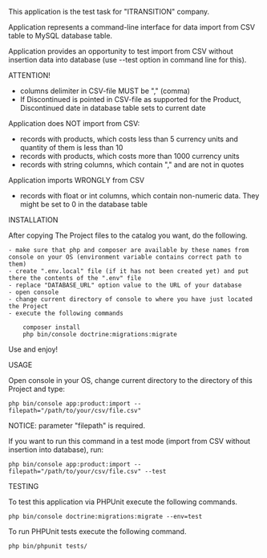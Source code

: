 This application is the test task for "ITRANSITION" company.

Application represents a command-line interface for data import from CSV table to MySQL database table.

Application provides an opportunity to test import from CSV without insertion data into database
(use --test option in command line for this).

ATTENTION!

- columns delimiter in CSV-file MUST be "," (comma)
- If Discontinued is pointed in CSV-file as supported for the Product, Discontinued date in database table sets to current date

Application does NOT import from CSV:
 - records with products, which costs less than 5 currency units and quantity of them is less than 10
 - records with products, which costs more than 1000 currency units
 - records with string columns, which contain "," and are not in quotes
   
Application imports WRONGLY from CSV
 - records with float or int columns, which contain non-numeric data. They might be set to 0 in the database table

INSTALLATION

After copying The Project files to the catalog you want, do the following.

    - make sure that php and composer are available by these names from console on your OS (environment variable contains correct path to them)
    - create ".env.local" file (if it has not been created yet) and put there the contents of the ".env" file
    - replace "DATABASE_URL" option value to the URL of your database
    - open console
    - change current directory of console to where you have just located the Project
    - execute the following commands

        composer install
        php bin/console doctrine:migrations:migrate

Use and enjoy!

USAGE

 Open console in your OS, change current directory to the directory of this Project and type:

    php bin/console app:product:import --filepath="/path/to/your/csv/file.csv"

 NOTICE: parameter "filepath" is required.

If you want to run this command in a test mode (import from CSV without insertion into database), run:

    php bin/console app:product:import --filepath="/path/to/your/csv/file.csv" --test

TESTING

 To test this application via PHPUnit execute the following commands.
    
    php bin/console doctrine:migrations:migrate --env=test
 
 To run PHPUnit tests execute the following command.
    
    php bin/phpunit tests/

 

        
